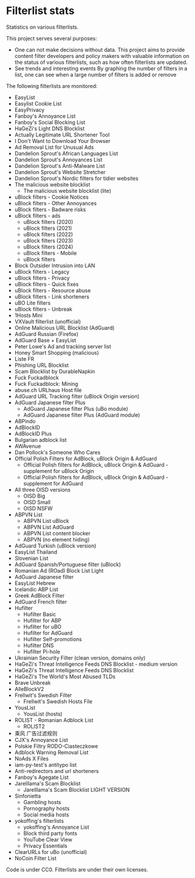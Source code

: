 # Filterlist stats
Statistics on various filterlists.

This project serves several purposes:
- One can not make decisions without data.
This project aims to provide content filter developers and policy makers with valuable information on the status of various filterlists, such as how often filterlists are updated.
- See trends and interesting events
By graphing the number of filters in a list, one can see when a large number of filters is added or remove

The following filterlists are monitored:
- EasyList
- Easylist Cookie List
- EasyPrivacy
- Fanboy's Annoyance List
- Fanboy's Social Blocking List
- HaGeZi's Light DNS Blocklist
- Actually Legitimate URL Shortener Tool
- I Don't Want to Download Your Browser
- Ad Removal List for Unusual Ads
- Dandelion Sprout's African Languages List
- Dandelion Sprout's Annoyances List
- Dandelion Sprout's Anti-Malware List
- Dandelion Sprout's Website Stretcher
- Dandelion Sprout's Nordic filters for tidier websites
- The malicious website blocklist
  - The malicious website blocklist (lite)
- uBlock filters - Cookie Notices
- uBlock filters - Other Annoyances
- uBlock filters - Badware risks
- uBlock filters - ads
  - uBlock filters (2020)
  - uBlock filters (2021)
  - uBlock filters (2022)
  - uBlock filters (2023)
  - uBlock filters (2024)
  - uBlock filters - Mobile
  - uBlock filters
- Block Outsider Intrusion into LAN
- uBlock filters - Legacy
- uBlock filters - Privacy
- uBlock filters - Quick fixes
- uBlock filters - Resource abuse
- uBlock filters - Link shorteners
- uBO Lite filters
- uBlock filters - Unbreak
- 1Hosts Mini
- VXVault filterlist (unofficial)
- Online Malicious URL Blocklist (AdGuard)
- AdGuard Russian (Firefox)
- AdGuard Base + EasyList
- Peter Lowe's Ad and tracking server list
- Honey Smart Shopping (malicious)
- Liste FR
- Phishing URL Blocklist
- Scam Blocklist by DurableNapkin
- Fuck Fuckadblock
- Fuck Fuckadblock: Mining
- abuse.ch URLhaus Host file
- AdGuard URL Tracking filter (uBlock Origin version)
- AdGuard Japanese filter Plus
  - AdGuard Japanese filter Plus (uBo module)
  - AdGuard Japanese filter Plus (AdGuard module)
- ABPindo
- AdBlockID
- AdBlockID Plus
- Bulgarian adblock list
- AWAvenue
- Dan Pollock's Someone Who Cares
- Official Polish Filters for AdBlock, uBlock Origin & AdGuard
  - Official Polish filters for AdBlock, uBlock Origin & AdGuard - supplement for uBlock Origin
  - Official Polish filters for AdBlock, uBlock Origin & AdGuard - supplement for AdGuard
- All three OISD versions
  - OISD Big
  - OISD Small
  - OISD NSFW
- ABPVN List
  - ABPVN List uBlock
  - ABPVN List AdGuard
  - ABPVN List content blocker
  - ABPVN (no element hiding)
- AdGuard Turkish (uBlock version)
- EasyList Thailand
- Slovenian List
- AdGuard Spanish/Portuguese filter (uBlock)
- Romanian Ad (ROad) Block List Light
- AdGuard Japanese filter
- EasyList Hebrew
- Icelandic ABP List
- Greek AdBlock Filter
- AdGuard French filter
- Hufilter
  - Hufilter Basic
  - Hufilter for ABP
  - Hufilter for uBO
  - Hufilter for AdGuard
  - Hufilter Self-promotions
  - Hufilter DNS
  - Hufilter Pi-hole
- Ukrainian Security Filter (clean version, domains only)
- HaGeZi's Threat Intelligence Feeds DNS Blocklist - medium version
- HaGeZi's Threat Intelligence Feeds DNS Blocklist
- HaGeZi's The World's Most Abused TLDs
- Brave Unbreak
- AlleBlockV2
- Frellwit's Swedish Filter
  - Frellwit's Swedish Hosts File
- YousList
  - YousList (hosts)
- ROLIST - Romanian Adblock List
  - ROLIST2
- 乘风 广告过滤规则
- CJX's Annoyance List
- Polskie Filtry RODO-Ciasteczkowe
- Adblock Warning Removal List
- NoAds X Files
- iam-py-test's antitypo list
- Anti-redirectors and url shorteners
- Fanboy's Agegate List
- Jarelllama's Scam Blocklist
  - Jarelllama's Scam Blocklist LIGHT VERSION
- Sinfonietta
  - Gambling hosts
  - Pornography hosts
  - Social media hosts
- yokoffing's filterlists
  - yokoffing's Annoyance List
  - Block third party fonts
  - YouTube Clear View
  - Privacy Essentials
- ClearURLs for uBo (unofficial)
- NoCoin Filter List

Code is under CC0. Filterlists are under their own licenses.
